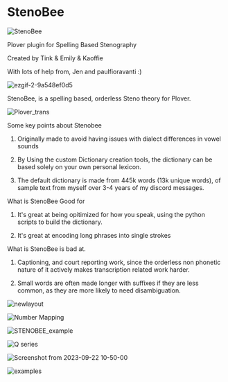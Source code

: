 # StenoBee
>

>
![StenoBee](https://github.com/Tink-Bell/StenoBee/assets/143440063/d6d22592-c82b-4ab7-bbef-98ead1f0aaa6)
>

>
Plover plugin for Spelling Based Stenography
>
Created by Tink & Emily & Kaoffie
>
With lots of help from, Jen and paulfioravanti :)
>

>

>
![ezgif-2-9a548ef0d5](https://github.com/Tink-Bell/StenoBee/assets/143440063/1bc790b8-b83d-4e1a-a4f7-52ff6f215e7b)
> 

>

>
StenoBee, is a spelling based, orderless Steno theory for Plover.
>

> 
![Plover_trans](https://github.com/Tink-Bell/StenoBee/assets/143440063/a63cce07-d8e1-4d6b-bf80-89ff05a1cd79)
>

>
Some key points about Stenobee
>
1) Originally made to avoid having issues with dialect differences in vowel sounds
>
2) By Using the custom Dictionary creation tools, the dictionary can be based solely on your own personal lexicon.
>
3) The default dictionary is made from 445k words (13k unique words), of sample text from myself over 3-4 years of my discord messages.
>

>

>
What is StenoBee Good for
>
1) It's great at being opitimized for how you speak, using the python scripts to build the dictionary.
>
2) It's great at encoding long phrases into single strokes
>

>

>
What is StenoBee is bad at.
>
1) Captioning, and court reporting work, since the orderless non phonetic nature of it actively makes transcription related work harder.
>
2) Small words are often made longer with suffixes if they are less common, as they are more likely to need disambiguation.
>

>

>
![newlayout](https://github.com/Tink-Bell/StenoBee/assets/143440063/64458a5f-b230-46f6-a254-20d46189f56a)
>

>
![Number Mapping](https://github.com/Tink-Bell/StenoBee/assets/143440063/5d05e90d-5b49-402d-a0f1-a75bd1e15633)
>


>
![STENOBEE_example](https://github.com/Tink-Bell/StenoBee/assets/143440063/d35d6ba6-cf48-4928-ad1b-6ac3a1719c6b)
>

>
![Q series](https://github.com/Tink-Bell/StenoBee/assets/143440063/209643cd-539a-4938-a5d1-9030a6e3d0c3)
>

> 
![Screenshot from 2023-09-22 10-50-00](https://github.com/Tink-Bell/StenoBee/assets/143440063/87f15a32-9bff-4a1b-8e67-99054ec21b00)
>

>
![examples](https://github.com/Tink-Bell/StenoBee/assets/143440063/a28a3695-86d0-4463-a5e6-3cf9dd6050b4)
>


